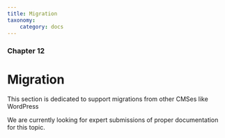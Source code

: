 ```yaml
---
title: Migration
taxonomy:
    category: docs
---
```


### Chapter 12

# Migration

This section is dedicated to support migrations from other CMSes like WordPress

We are currently looking for expert submissions of proper documentation for this topic.
